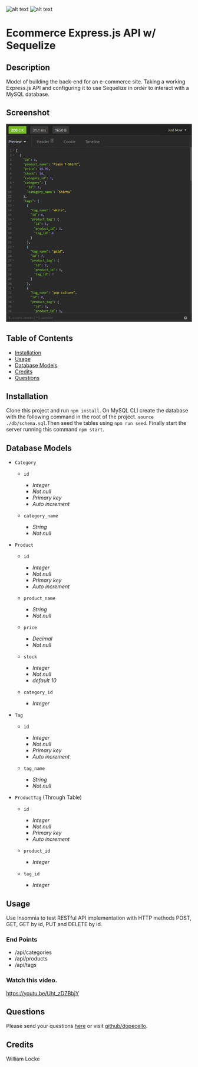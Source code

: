 [comment]: <> (This readme was created by Nodinq Readme Generator)
![alt text](https://img.shields.io/badge/License-MIT-brightgreen)
![alt text](https://img.shields.io/badge/Ver.-1.0.0-blue)

# Ecommerce Express.js API w/ Sequelize


## Description

Model of building the back-end for an e-commerce site. Taking a working Express.js API and configuring it to use Sequelize in order to interact with a MySQL database.

## Screenshot
![alt_text](ecommerce.png)

## Table of Contents

- [Installation](#installation)
- [Usage](#usage)
- [Database Models](#database-models)
- [Credits](#credits)
- [Questions](#questions)

## Installation

Clone this project and run `npm install`. On MySQL CLI create the database with the following command in the root of the project. `source ./db/schema.sql`.Then seed the tables using `npm run seed`. Finally start the server running this command `npm start`.


## Database Models

* `Category`

  - `id`
    - *Integer*
    - *Not null*
    - *Primary key*
    - *Auto increment*

  - `category_name`
    - *String*
    - *Not null*

* `Product`
  - `id`
    - *Integer*
    - *Not null*
    - *Primary key*
    - *Auto increment*

  - `product_name`
    - *String*
    - *Not null*

  - `price`
    - *Decimal*
    - *Not null* 

  - `stock`
    - *Integer*
    - *Not null* 
    - *default 10*

  - `category_id`
    - *Integer*

* `Tag`
  - `id`
    - *Integer*
    - *Not null*
    - *Primary key*
    - *Auto increment*

  - `tag_name`
    - *String*
    - *Not null*

* `ProductTag` (Through Table)
  - `id`
    - *Integer*
    - *Not null*
    - *Primary key*
    - *Auto increment*

  - `product_id`
    - *Integer*

  - `tag_id`
    - *Integer*


## Usage

Use Insomnia to test RESTful API implementation with HTTP methods POST, GET, GET by id, PUT and DELETE by id.

### End Points

* /api/categories
* /api/products
* /api/tags


### Watch this video.
https://youtu.be/Uht_zDZBbjY

## Questions

Please send your questions [here](mailto:williamlocke.cello@gmail.com?subject=[GitHub]%20ORM%20eCommerce%20Bkend) or visit [github/dopecello](https://github.com/dopecello).

## Credits
William Locke      
